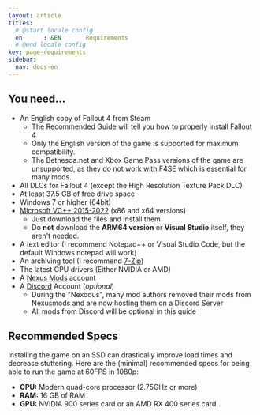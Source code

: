 ```yaml
---
layout: article
titles:
  # @start locale config
  en      : &EN       Requirements
  # @end locale config
key: page-requirements
sidebar:
  nav: docs-en
---
```



## You need...

- An English copy of Fallout 4 from Steam 
  - The Recommended Guide will tell you how to properly install Fallout 4
  - Only the English version of the game is supported for maximum compatibility.
  - The Bethesda.net and Xbox Game Pass versions of the game are unsupported, as they do not work with F4SE which is essential for many mods.
- All DLCs for Fallout 4 (except the High Resolution Texture Pack DLC)
- At least 37.5 GB of free drive space
- Windows 7 or higher (64bit)
- [Microsoft VC++ 2015-2022](https://docs.microsoft.com/en-us/cpp/windows/latest-supported-vc-redist?view=msvc-170) (x86 and x64 versions)
  - Just download the files and install them
  - Do **not** download the **ARM64 version** or **Visual Studio** itself, they aren't needed.
- A text editor (I recommend Notepad++ or Visual Studio Code, but the default Windows notepad will work)
- An archiving tool (I recommend [7-Zip](https://www.7-zip.org/))
- The latest GPU drivers (Either NVIDIA or AMD)
- A [Nexus Mods](https://users.nexusmods.com/register) account
- A [Discord](https://discord.com/) Account (*optional*)
  - During the "Nexodus", many mod authors removed their mods from Nexusmods and are now hosting them on a Discord Server
  - All mods from Discord will be optional in this guide


## Recommended Specs
Installing the game on an SSD can drastically improve load times and decrease stuttering. 
Here are the (minimal) recommended specs for being able to run the game at 60FPS in 1080p:
- **CPU:** Modern quad-core processor (2.75GHz or more)
- **RAM:** 16 GB of RAM
- **GPU:** NVIDIA 900 series card or an AMD RX 400 series card

